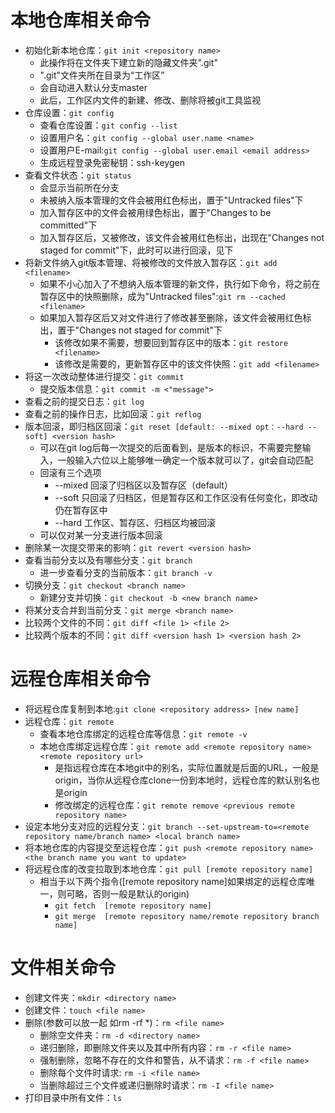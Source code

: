 # 本地仓库相关命令
+ 初始化新本地仓库：```git init <repository name>```
    - 此操作将在文件夹下建立新的隐藏文件夹".git"
    - ".git"文件夹所在目录为“工作区”
    - 会自动进入默认分支master
    - 此后，工作区内文件的新建、修改、删除将被git工具监视
+ 仓库设置：```git config```
    - 查看仓库设置：```git config --list```
    - 设置用户名：```git config --global user.name <name>```
    - 设置用户E-mail:```git config --global user.email <email address>```
    - 生成远程登录免密秘钥：ssh-keygen
+ 查看文件状态：```git status```
    - 会显示当前所在分支
    - 未被纳入版本管理的文件会被用红色标出，置于"Untracked files"下
    - 加入暂存区中的文件会被用绿色标出，置于"Changes to be committed"下
    - 加入暂存区后，又被修改，该文件会被用红色标出，出现在"Changes not staged for commit"下，此时可以进行回滚，见下
+ 将新文件纳入git版本管理、将被修改的文件放入暂存区：```git add <filename>```
    - 如果不小心加入了不想纳入版本管理的新文件，执行如下命令，将之前在暂存区中的快照删除，成为"Untracked files":```git rm --cached <filename>```
    - 如果加入暂存区后又对文件进行了修改甚至删除，该文件会被用红色标出，置于"Changes not staged for commit"下
        + 该修改如果不需要，想要回到暂存区中的版本：```git restore <filename>```
        + 该修改是需要的，更新暂存区中的该文件快照：```git add <filename>```
+ 将这一次改动整体进行提交：```git commit```
    -  提交版本信息：```git commit -m <"message">```
+ 查看之前的提交日志：```git log```
+ 查看之前的操作日志，比如回滚：```git reflog```
+ 版本回滚，即归档区回滚：```git reset [default: --mixed opt：--hard --soft] <version hash>```
    - <version hash>可以在git log后每一次提交的后面看到，是版本的标识，不需要完整输入，一般输入六位以上能够唯一确定一个版本就可以了，git会自动匹配
    - 回滚有三个选项
      + --mixed 回滚了归档区以及暂存区（default）
      + --soft  只回滚了归档区，但是暂存区和工作区没有任何变化，即改动仍在暂存区中
      + --hard  工作区、暂存区、归档区均被回滚
    - 可以仅对某一分支进行版本回滚
+ 删除某一次提交带来的影响：```git revert <version hash>```
+ 查看当前分支以及有哪些分支：```git branch```
    - 进一步查看分支的当前版本：```git branch -v```
+ 切换分支：```git checkout <branch name>```
    - 新建分支并切换：```git checkout -b <new branch name>```
+ 将某分支合并到当前分支：```git merge <branch name>```
+ 比较两个文件的不同：```git diff <file 1> <file 2>```
+ 比较两个版本的不同：```git diff <version hash 1> <version hash 2>```

# 远程仓库相关命令
+ 将远程仓库复制到本地:```git clone <repository address> [new name]```
+ 远程仓库：```git remote```
    - 查看本地仓库绑定的远程仓库等信息：```git remote -v```
    - 本地仓库绑定远程仓库：```git remote add <remote repository name> <remote repository url>```
        + <remote repository name>是指远程仓库在本地git中的别名，实际位置就是后面的URL，一般是origin，当你从远程仓库clone一份到本地时，远程仓库的默认别名也是origin
        + 修改绑定的远程仓库：```git remote remove <previous remote repository name>```
+ 设定本地分支对应的远程分支：```git branch --set-upstream-to=<remote repository name/branch name> <local branch name>```
+ 将本地仓库的内容提交至远程仓库：```git push <remote repository name> <the branch name you want to update>```
+ 将远程仓库的改变拉取到本地仓库：```git pull [remote repository name]```
    - 相当于以下两个指令([remote repository name]如果绑定的远程仓库唯一，则可略，否则一般是默认的origin)
        + ```git fetch  [remote repository name]```
        + ```git merge  [remote repository name/remote repository branch name]```

# 文件相关命令
+ 创建文件夹：```mkdir <directory name>```
+ 创建文件：```touch <file name>```
+ 删除(参数可以放一起 如rm -rf *)：```rm <file name>```
    - 删除空文件夹：```rm -d <directory name>```
    - 递归删除，即删除文件夹以及其中所有内容：```rm -r <file name>```
    - 强制删除，忽略不存在的文件和警告，从不请求：```rm -f <file name>```
    - 删除每个文件时请求: ```rm -i <file name>```
    - 当删除超过三个文件或递归删除时请求：```rm -I <file name>```
+ 打印目录中所有文件：```ls```